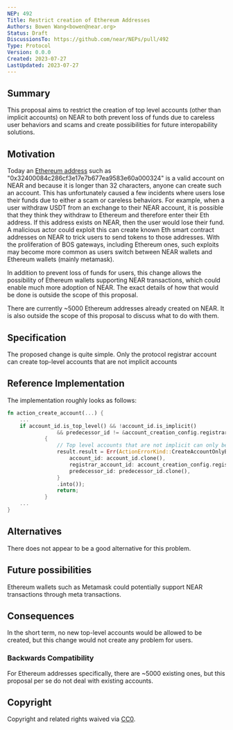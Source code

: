 ```yaml
---
NEP: 492
Title: Restrict creation of Ethereum Addresses
Authors: Bowen Wang<bowen@near.org>
Status: Draft
DiscussionsTo: https://github.com/near/NEPs/pull/492
Type: Protocol
Version: 0.0.0
Created: 2023-07-27
LastUpdated: 2023-07-27
---
```


## Summary

This proposal aims to restrict the creation of top level accounts (other than implicit accounts) on NEAR to both prevent loss of funds due to careless user behaviors and scams
and create possibilities for future interopability solutions.

## Motivation

Today an [Ethereum address](https://ethereum.org/en/developers/docs/accounts/) such as "0x32400084c286cf3e17e7b677ea9583e60a000324" is a valid account on NEAR and because it is longer than 32 characters,
anyone can create such an account. This has unfortunately caused a few incidents where users lose their funds due to either a scam or careless behaviors.
For example, when a user withdraw USDT from an exchange to their NEAR account, it is possible that they think they withdraw to Ethereum and therefore enter their Eth address.
If this address exists on NEAR, then the user would lose their fund. A malicious actor could exploit this can create known Eth smart contract addresses on NEAR to trick users to send tokens to those addresses. With the proliferation of BOS gateways, including Ethereum ones, such exploits may become more common as users switch between NEAR wallets and Ethereum wallets (mainly metamask).

In addition to prevent loss of funds for users, this change allows the possibility of Ethereum wallets supporting NEAR transactions, which could enable much more adoption of NEAR. The exact details of how that would be done is outside the scope of this proposal.

There are currently ~5000 Ethereum addresses already created on NEAR. It is also outside the scope of this proposal to discuss what to do with them. 

## Specification

The proposed change is quite simple. Only the protocol registrar account can create top-level accounts that are not implicit accounts

## Reference Implementation

The implementation roughly looks as follows:

```Rust
fn action_create_account(...) {
    ...
    if account_id.is_top_level() && !account_id.is_implicit()
                && predecessor_id != &account_creation_config.registrar_account_id
            {
                // Top level accounts that are not implicit can only be created by registrar
                result.result = Err(ActionErrorKind::CreateAccountOnlyByRegistrar {
                    account_id: account_id.clone(),
                    registrar_account_id: account_creation_config.registrar_account_id.clone(),
                    predecessor_id: predecessor_id.clone(),
                }
                .into());
                return;
            }
    ...
}
```

## Alternatives

There does not appear to be a good alternative for this problem.

## Future possibilities

Ethereum wallets such as Metamask could potentially support NEAR transactions through meta transactions.

## Consequences

In the short term, no new top-level accounts would be allowed to be created, but this change would not create any problem for users.

### Backwards Compatibility

For Ethereum addresses specifically, there are ~5000 existing ones, but this proposal per se do not deal with existing accounts.

## Copyright

Copyright and related rights waived via [CC0](https://creativecommons.org/publicdomain/zero/1.0/).
